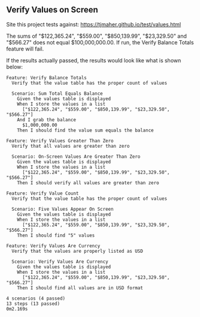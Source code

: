 ## Verify Values on Screen

Site this project tests against: https://tjmaher.github.io/test/values.html

The sums of "$122,365.24", "$559.00", "$850,139.99", "$23,329.50" and "$566.27" does not equal $100,000,000.00. If run, the Verify Balance Totals feature will fail.

If the results actually passed, the results would look like what is shown below:

```
Feature: Verify Balance Totals
  Verify that the value table has the proper count of values

  Scenario: Sum Total Equals Balance                    
    Given the values table is displayed                 
    When I store the values in a list                   
      ["$122,365.24", "$559.00", "$850,139.99", "$23,329.50", "$566.27"]
    And I grab the balance
      $1,000,000.00                             
    Then I should find the value sum equals the balance

Feature: Verify Values Greater Than Zero
  Verify that all values are greater than zero

  Scenario: On-Screen Values Are Greater Than Zero        
    Given the values table is displayed                   
    When I store the values in a list                     
      ["$122,365.24", "$559.00", "$850,139.99", "$23,329.50", "$566.27"]
    Then I should verify all values are greater than zero

Feature: Verify Value Count
  Verify that the value table has the proper count of values

  Scenario: Five Values Appear On Screen
    Given the values table is displayed  
    When I store the values in a list    
      ["$122,365.24", "$559.00", "$850,139.99", "$23,329.50", "$566.27"]
    Then I should find "5" values        

Feature: Verify Values Are Currency
  Verify that the values are properly listed as USD

  Scenario: Verify Values Are Currency              
    Given the values table is displayed             
    When I store the values in a list               
      ["$122,365.24", "$559.00", "$850,139.99", "$23,329.50", "$566.27"]
    Then I should find all values are in USD format

4 scenarios (4 passed)
13 steps (13 passed)
0m2.169s
```
